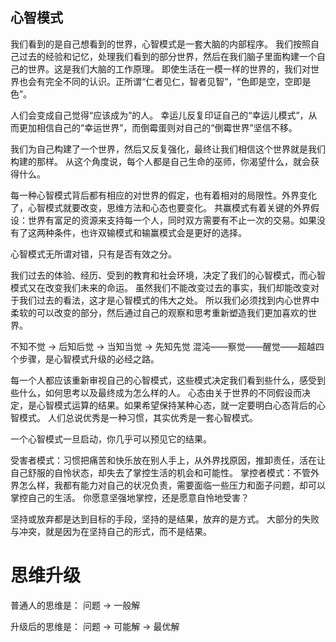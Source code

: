 ## 心智模式

我们看到的是自己想看到的世界，心智模式是一套大脑的内部程序。
我们按照自己过去的经验和记忆，处理我们看到的部分世界，然后在我们脑子里面构建一个自己的世界。这是我们大脑的工作原理。
即使生活在一模一样的世界的，我们对世界也会有完全不同的认识。正所谓“仁者见仁，智者见智”，“色即是空，空即是色”。

人们会变成自己觉得“应该成为”的人。
幸运儿反复印证自己的“幸运儿模式”，从而更加相信自己的“幸运世界”，而倒霉蛋则对自己的“倒霉世界”坚信不移。

我们为自己构建了一个世界，然后又反复强化，最终让我们相信这个世界就是我们构建的那样。
从这个角度说，每个人都是自己生命的巫师，你渴望什么，就会获得什么。

每一种心智模式背后都有相应的对世界的假定，也有着相对的局限性。外界变化了，心智模式就要改变，思维方法和心态也要变化。
共赢模式有着关键的外界假设：世界有富足的资源来支持每一个人，同时双方需要有不止一次的交易。如果没有了这两种条件，也许双输模式和输赢模式会是更好的选择。

心智模式无所谓对错，只有是否有效之分。

我们过去的体验、经历、受到的教育和社会环境，决定了我们的心智模式，而心智模式又在改变我们未来的命运。
虽然我们不能改变过去的事实，我们却能改变对于我们过去的看法，这才是心智模式的伟大之处。
所以我们必须找到内心世界中柔软的可以改变的部分，然后通过自己的观察和思考重新塑造我们更加喜欢的世界。

不知不觉 → 后知后觉 → 当知当觉 → 先知先觉
混沌——察觉——醒觉——超越四个步骤，是心智模式升级的必经之路。

每一个人都应该重新审视自己的心智模式，这些模式决定我们看到些什么，感受到些什么，如何思考以及最终成为怎么样的人。
心态由关于世界的不同假设而决定，是心智模式运算的结果。如果希望保持某种心态，就一定要明白心态背后的心智模式。
人们总说优秀是一种习惯，其实优秀是一套心智模式。

一个心智模式一旦启动，你几乎可以预见它的结果。

受害者模式：习惯把痛苦和快乐放在别人手上，从外界找原因，推卸责任，活在让自己舒服的自怜状态，却失去了掌控生活的机会和可能性。
掌控者模式：不管外界怎么样，我都有能力对自己的状况负责，需要面临一些压力和面子问题，却可以掌控自己的生活。
你愿意坚强地掌控，还是愿意自怜地受害？

坚持或放弃都是达到目标的手段，坚持的是结果，放弃的是方式。
大部分的失败与冲突，就是因为在坚持自己的形式，而不是结果。

# 思维升级

普通人的思维是： 问题 → 一般解

升级后的思维是： 问题 → 可能解 → 最优解
